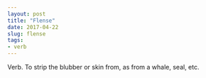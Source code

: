 ```yaml
---
layout: post
title: "Flense"
date: 2017-04-22
slug: flense
tags:
- verb
---
```


Verb.  To strip the blubber or skin from, as from a whale, seal, etc.
